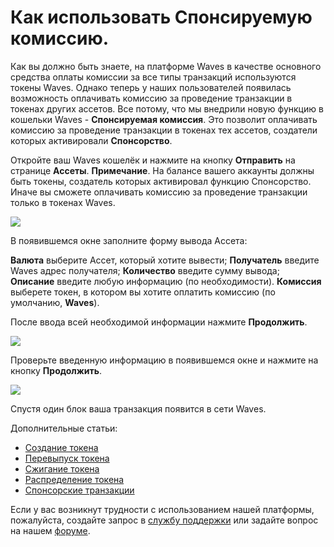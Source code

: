 # Как использовать Спонсируемую комиссию.

Как вы должно быть знаете, на платформе Waves в качестве основного средства оплаты комиссии за все типы транзакций используются токены Waves. Однако теперь у наших пользователей появилась возможность оплачивать комиссию за проведение транзакции в токенах других ассетов. Все потому, что мы внедрили новую функцию в кошельки Waves - **Спонсируемая комиссия**. Это позволит оплачивать комиссию за проведение транзакции в токенах тех ассетов, создатели которых активировали **Спонсорство**. 

Откройте ваш Waves кошелёк и нажмите на кнопку **Отправить** на странице **Ассеты**.
**Примечание**. На балансе вашего аккаунты должны быть токены, создатель которых активировал функцию Спонсорство. Иначе вы сможете оплачивать комиссию за проведение транзакции только в токенах Waves.

![](/_assets/sponsored_fee_01.png)

В появившемся окне заполните форму вывода Ассета:

**Валюта** выберите Ассет, который хотите вывести;
**Получатель** введите Waves адрес получателя;
**Количество** введите сумму вывода;
**Описание** введите любую информацию (по необходимости).
**Комиссия** выберете токен, в котором вы хотите оплатить комиссию (по умолчанию, **Waves**).

После ввода всей необходимой информации нажмите **Продолжить**.

![](/_assets/sponsored_fee_02.png)

Проверьте введенную информацию в появившемся окне и нажмите на кнопку **Продолжить**.

![](/_assets/sponsored_fee_03.png)

Спустя один блок ваша транзакция появится в сети Waves.

Дополнительные статьи:

 * [Создание токена](waves-client/assets-management/issue-an-asset.md)
 * [Перевыпуск токена](waves-client/assets-management/reissue-an-asset.md)
 * [Сжигание токена](waves-client/assets-management/burn-an-asset.md)
 * [Распределение токена](waves-client/assets-management/mass-transfer.md)
 * [Спонсорские транзакции](waves-client/assets-management/sponsored-transaction.md)

Если у вас возникнут трудности с использованием нашей платформы, пожалуйста, создайте запрос в [службу поддержки](https://support.wavesplatform.com/) или задайте вопрос на нашем [форуме](https://forum.wavesplatform.com/).
